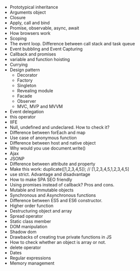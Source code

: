 * Prototypical inheritance
* Arguments object
* Closure
* Apply, call and bind
* Promise, observable, async, await
* How browsers work
* Scoping 
* The event loop. Difference between call stack and task queue
* Event bubbling and Event Capturing
* Callback and promises
* variable and function hoisting
* Currying
* Design pattern
    * Decorator
    * Factory
    * Singleton
    * Revealing module
    * Facade
    * Observer
    * MVC, MVP and MVVM
* Event delegation
* this operator
* IIFE
* Null, undefined and undeclared. How to check it?
* Difference between forEach and map
* Use case of anonymous function
* Difference between host and native object
* Why would you use document.write()
* Ajax
* JSONP
* Difference between attribute and property
* Make this work: duplicate([1,2,3,4,5]); // [1,2,3,4,5,1,2,3,4,5]
* use strict. Advantage and disadvantage
* How to make SPA SEO friendly
* Using promises instead of callback? Pros and cons.
* Mutable and Immutable objects
* Synchronous and Asynchronous functions
* Difference between ES5 and ES6 constructor.
* Higher order function
* Destructuring object and array
* Spread operator
* Static class member
* DOM manipulation
* Shadow dom
* Drawbacks of creating true private functions in JS
* How to check whether an object is array or not.
* delete operator
* Dates
* Regular expressions
* Memory management
